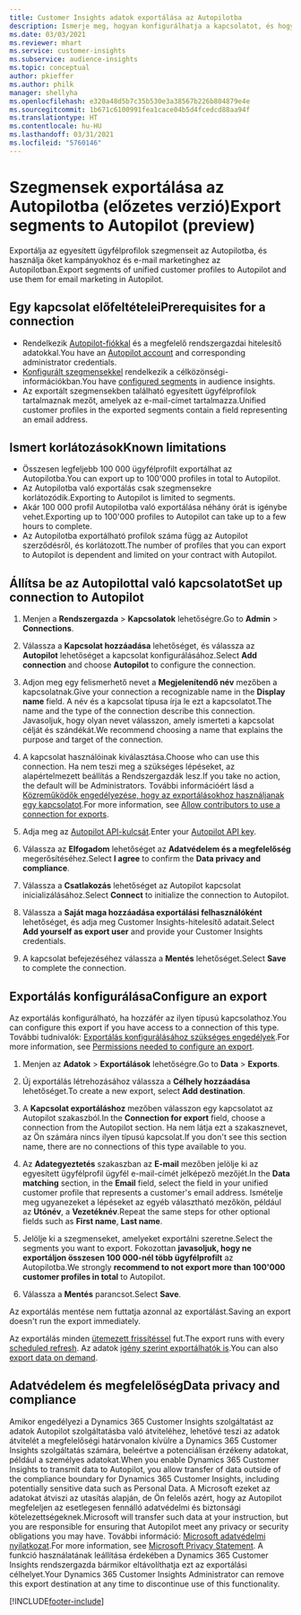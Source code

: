 ```yaml
---
title: Customer Insights adatok exportálása az Autopilotba
description: Ismerje meg, hogyan konfigurálhatja a kapcsolatot, és hogyan exportálhatja az Autopilotba.
ms.date: 03/03/2021
ms.reviewer: mhart
ms.service: customer-insights
ms.subservice: audience-insights
ms.topic: conceptual
author: pkieffer
ms.author: philk
manager: shellyha
ms.openlocfilehash: e320a48d5b7c35b530e3a38567b226b804879e4e
ms.sourcegitcommit: 1b671c6100991fea1cace04b5d4fcedcd88aa94f
ms.translationtype: HT
ms.contentlocale: hu-HU
ms.lasthandoff: 03/31/2021
ms.locfileid: "5760146"
---
```

# <a name="export-segments-to-autopilot-preview"></a><span data-ttu-id="0fb5d-103">Szegmensek exportálása az Autopilotba (előzetes verzió)</span><span class="sxs-lookup"><span data-stu-id="0fb5d-103">Export segments to Autopilot (preview)</span></span>

<span data-ttu-id="0fb5d-104">Exportálja az egyesített ügyfélprofilok szegmenseit az Autopilotba, és használja őket kampányokhoz és e-mail marketinghez az Autopilotban.</span><span class="sxs-lookup"><span data-stu-id="0fb5d-104">Export segments of unified customer profiles to Autopilot and use them for email marketing in Autopilot.</span></span> 

## <a name="prerequisites-for-a-connection"></a><span data-ttu-id="0fb5d-105">Egy kapcsolat előfeltételei</span><span class="sxs-lookup"><span data-stu-id="0fb5d-105">Prerequisites for a connection</span></span>

-   <span data-ttu-id="0fb5d-106">Rendelkezik [Autopilot-fiókkal](https://www.autopilothq.com/) és a megfelelő rendszergazdai hitelesítő adatokkal.</span><span class="sxs-lookup"><span data-stu-id="0fb5d-106">You have an [Autopilot account](https://www.autopilothq.com/) and corresponding administrator credentials.</span></span>
-   <span data-ttu-id="0fb5d-107">[Konfigurált szegmensekkel](segments.md) rendelkezik a célközönségi-információkban.</span><span class="sxs-lookup"><span data-stu-id="0fb5d-107">You have [configured segments](segments.md) in audience insights.</span></span>
-   <span data-ttu-id="0fb5d-108">Az exportált szegmensekben található egyesített ügyfélprofilok tartalmaznak mezőt, amelyek az e-mail-címet tartalmazza.</span><span class="sxs-lookup"><span data-stu-id="0fb5d-108">Unified customer profiles in the exported segments contain a field representing an email address.</span></span>

## <a name="known-limitations"></a><span data-ttu-id="0fb5d-109">Ismert korlátozások</span><span class="sxs-lookup"><span data-stu-id="0fb5d-109">Known limitations</span></span>

- <span data-ttu-id="0fb5d-110">Összesen legfeljebb 100 000 ügyfélprofilt exportálhat az Autopilotba.</span><span class="sxs-lookup"><span data-stu-id="0fb5d-110">You can export up to 100'000 profiles in total to Autopilot.</span></span>
- <span data-ttu-id="0fb5d-111">Az Autopilotba való exportálás csak szegmensekre korlátozódik.</span><span class="sxs-lookup"><span data-stu-id="0fb5d-111">Exporting to Autopilot is limited to segments.</span></span>
- <span data-ttu-id="0fb5d-112">Akár 100 000 profil Autopilotba való exportálása néhány órát is igénybe vehet.</span><span class="sxs-lookup"><span data-stu-id="0fb5d-112">Exporting up to 100'000 profiles to Autopilot can take up to a few hours to complete.</span></span> 
- <span data-ttu-id="0fb5d-113">Az Autopilotba exportálható profilok száma függ az Autopilot szerződésről, és korlátozott.</span><span class="sxs-lookup"><span data-stu-id="0fb5d-113">The number of profiles that you can export to Autopilot is dependent and limited on your contract with Autopilot.</span></span>

## <a name="set-up-connection-to-autopilot"></a><span data-ttu-id="0fb5d-114">Állítsa be az Autopilottal való kapcsolatot</span><span class="sxs-lookup"><span data-stu-id="0fb5d-114">Set up connection to Autopilot</span></span>

1. <span data-ttu-id="0fb5d-115">Menjen a **Rendszergazda** > **Kapcsolatok** lehetőségre.</span><span class="sxs-lookup"><span data-stu-id="0fb5d-115">Go to **Admin** > **Connections**.</span></span>

1. <span data-ttu-id="0fb5d-116">Válassza a **Kapcsolat hozzáadása** lehetőséget, és válassza az **Autopilot** lehetőséget a kapcsolat konfigurálásához.</span><span class="sxs-lookup"><span data-stu-id="0fb5d-116">Select **Add connection** and choose **Autopilot** to configure the connection.</span></span>

1. <span data-ttu-id="0fb5d-117">Adjon meg egy felismerhető nevet a **Megjelenítendő név** mezőben a kapcsolatnak.</span><span class="sxs-lookup"><span data-stu-id="0fb5d-117">Give your connection a recognizable name in the **Display name** field.</span></span> <span data-ttu-id="0fb5d-118">A név és a kapcsolat típusa írja le ezt a kapcsolatot.</span><span class="sxs-lookup"><span data-stu-id="0fb5d-118">The name and the type of the connection describe this connection.</span></span> <span data-ttu-id="0fb5d-119">Javasoljuk, hogy olyan nevet válasszon, amely ismerteti a kapcsolat célját és szándékát.</span><span class="sxs-lookup"><span data-stu-id="0fb5d-119">We recommend choosing a name that explains the purpose and target of the connection.</span></span>

1. <span data-ttu-id="0fb5d-120">A kapcsolat használóinak kiválasztása.</span><span class="sxs-lookup"><span data-stu-id="0fb5d-120">Choose who can use this connection.</span></span> <span data-ttu-id="0fb5d-121">Ha nem teszi meg a szükséges lépéseket, az alapértelmezett beállítás a Rendszergazdák lesz.</span><span class="sxs-lookup"><span data-stu-id="0fb5d-121">If you take no action, the default will be Administrators.</span></span> <span data-ttu-id="0fb5d-122">További információért lásd a [Közreműködők engedélyezése, hogy az exportálásokhoz használjanak egy kapcsolatot](connections.md#allow-contributors-to-use-a-connection-for-exports).</span><span class="sxs-lookup"><span data-stu-id="0fb5d-122">For more information, see [Allow contributors to use a connection for exports](connections.md#allow-contributors-to-use-a-connection-for-exports).</span></span>

3. <span data-ttu-id="0fb5d-123">Adja meg az [Autopilot API-kulcsát](https://autopilot.docs.apiary.io/#).</span><span class="sxs-lookup"><span data-stu-id="0fb5d-123">Enter your [Autopilot API key](https://autopilot.docs.apiary.io/#).</span></span>

1. <span data-ttu-id="0fb5d-124">Válassza az **Elfogadom** lehetőséget az **Adatvédelem és a megfelelőség** megerősítéséhez.</span><span class="sxs-lookup"><span data-stu-id="0fb5d-124">Select **I agree** to confirm the **Data privacy and compliance**.</span></span>

1. <span data-ttu-id="0fb5d-125">Válassza a **Csatlakozás** lehetőséget az Autopilot kapcsolat inicializálásához.</span><span class="sxs-lookup"><span data-stu-id="0fb5d-125">Select **Connect** to initialize the connection to Autopilot.</span></span>

1. <span data-ttu-id="0fb5d-126">Válassza a **Saját maga hozzáadása exportálási felhasználóként** lehetőséget, és adja meg Customer Insights-hitelesítő adatait.</span><span class="sxs-lookup"><span data-stu-id="0fb5d-126">Select **Add yourself as export user** and provide your Customer Insights credentials.</span></span>

1. <span data-ttu-id="0fb5d-127">A kapcsolat befejezéséhez válassza a **Mentés** lehetőséget.</span><span class="sxs-lookup"><span data-stu-id="0fb5d-127">Select **Save** to complete the connection.</span></span>

## <a name="configure-an-export"></a><span data-ttu-id="0fb5d-128">Exportálás konfigurálása</span><span class="sxs-lookup"><span data-stu-id="0fb5d-128">Configure an export</span></span>

<span data-ttu-id="0fb5d-129">Az exportálás konfigurálható, ha hozzáfér az ilyen típusú kapcsolathoz.</span><span class="sxs-lookup"><span data-stu-id="0fb5d-129">You can configure this export if you have access to a connection of this type.</span></span> <span data-ttu-id="0fb5d-130">További tudnivalók: [Exportálás konfigurálásához szükséges engedélyek](export-destinations.md#set-up-a-new-export).</span><span class="sxs-lookup"><span data-stu-id="0fb5d-130">For more information, see [Permissions needed to configure an export](export-destinations.md#set-up-a-new-export).</span></span>

1. <span data-ttu-id="0fb5d-131">Menjen az **Adatok** > **Exportálások** lehetőségre.</span><span class="sxs-lookup"><span data-stu-id="0fb5d-131">Go to **Data** > **Exports**.</span></span>

1. <span data-ttu-id="0fb5d-132">Új exportálás létrehozásához válassza a **Célhely hozzáadása** lehetőséget.</span><span class="sxs-lookup"><span data-stu-id="0fb5d-132">To create a new export, select **Add destination**.</span></span>

1. <span data-ttu-id="0fb5d-133">A **Kapcsolat exportáláshoz** mezőben válasszon egy kapcsolatot az Autopilot szakaszból.</span><span class="sxs-lookup"><span data-stu-id="0fb5d-133">In the **Connection for export** field, choose a connection from the Autopilot section.</span></span> <span data-ttu-id="0fb5d-134">Ha nem látja ezt a szakasznevet, az Ön számára nincs ilyen típusú kapcsolat.</span><span class="sxs-lookup"><span data-stu-id="0fb5d-134">If you don't see this section name, there are no connections of this type available to you.</span></span>

3. <span data-ttu-id="0fb5d-135">Az **Adategyeztetés** szakaszban az **E-mail** mezőben jelölje ki az egyesített ügyfélprofil ügyfél e-mail-címét jelképező mezőjét.</span><span class="sxs-lookup"><span data-stu-id="0fb5d-135">In the **Data matching** section, in the **Email** field, select the field in your unified customer profile that represents a customer's email address.</span></span> <span data-ttu-id="0fb5d-136">Ismételje meg ugyanezeket a lépéseket az egyéb választható mezőkön, például az **Utónév**, a **Vezetéknév**.</span><span class="sxs-lookup"><span data-stu-id="0fb5d-136">Repeat the same steps for other optional fields such as **First name**, **Last name**.</span></span>

1. <span data-ttu-id="0fb5d-137">Jelölje ki a szegmenseket, amelyeket exportálni szeretne.</span><span class="sxs-lookup"><span data-stu-id="0fb5d-137">Select the segments you want to export.</span></span> <span data-ttu-id="0fb5d-138">Fokozottan **javasoljuk, hogy ne exportáljon összesen 100 000-nél több ügyfélprofilt** az Autopilotba.</span><span class="sxs-lookup"><span data-stu-id="0fb5d-138">We strongly **recommend to not export more than 100'000 customer profiles in total** to Autopilot.</span></span> 

1. <span data-ttu-id="0fb5d-139">Válassza a **Mentés** parancsot.</span><span class="sxs-lookup"><span data-stu-id="0fb5d-139">Select **Save**.</span></span>

<span data-ttu-id="0fb5d-140">Az exportálás mentése nem futtatja azonnal az exportálást.</span><span class="sxs-lookup"><span data-stu-id="0fb5d-140">Saving an export doesn't run the export immediately.</span></span>

<span data-ttu-id="0fb5d-141">Az exportálás minden [ütemezett frissítéssel](system.md#schedule-tab) fut.</span><span class="sxs-lookup"><span data-stu-id="0fb5d-141">The export runs with every [scheduled refresh](system.md#schedule-tab).</span></span> <span data-ttu-id="0fb5d-142">Az adatok [igény szerint exportálhatók is](export-destinations.md#run-exports-on-demand).</span><span class="sxs-lookup"><span data-stu-id="0fb5d-142">You can also [export data on demand](export-destinations.md#run-exports-on-demand).</span></span> 

## <a name="data-privacy-and-compliance"></a><span data-ttu-id="0fb5d-143">Adatvédelem és megfelelőség</span><span class="sxs-lookup"><span data-stu-id="0fb5d-143">Data privacy and compliance</span></span>

<span data-ttu-id="0fb5d-144">Amikor engedélyezi a Dynamics 365 Customer Insights szolgáltatást az adatok Autopilot szolgáltatásba való átviteléhez, lehetővé teszi az adatok átvitelét a megfelelőségi határvonalon kívülre a Dynamics 365 Customer Insights szolgáltatás számára, beleértve a potenciálisan érzékeny adatokat, például a személyes adatokat.</span><span class="sxs-lookup"><span data-stu-id="0fb5d-144">When you enable Dynamics 365 Customer Insights to transmit data to Autopilot, you allow transfer of data outside of the compliance boundary for Dynamics 365 Customer Insights, including potentially sensitive data such as Personal Data.</span></span> <span data-ttu-id="0fb5d-145">A Microsoft ezeket az adatokat átviszi az utasítás alapján, de Ön felelős azért, hogy az Autopilot megfeleljen az esetlegesen fennálló adatvédelmi és biztonsági kötelezettségeknek.</span><span class="sxs-lookup"><span data-stu-id="0fb5d-145">Microsoft will transfer such data at your instruction, but you are responsible for ensuring that Autopilot meet any privacy or security obligations you may have.</span></span> <span data-ttu-id="0fb5d-146">További információ: [Microsoft adatvédelmi nyilatkozat](https://go.microsoft.com/fwlink/?linkid=396732).</span><span class="sxs-lookup"><span data-stu-id="0fb5d-146">For more information, see [Microsoft Privacy Statement](https://go.microsoft.com/fwlink/?linkid=396732).</span></span>
<span data-ttu-id="0fb5d-147">A funkció használatának leállítása érdekében a Dynamics 365 Customer Insights rendszergazda bármikor eltávolíthatja ezt az exportálási célhelyet.</span><span class="sxs-lookup"><span data-stu-id="0fb5d-147">Your Dynamics 365 Customer Insights Administrator can remove this export destination at any time to discontinue use of this functionality.</span></span>


[!INCLUDE[footer-include](../includes/footer-banner.md)]
